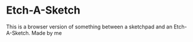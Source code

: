 # Etch-A-Sketch
This is a browser version of something between a sketchpad and an Etch-A-Sketch. Made by me 
